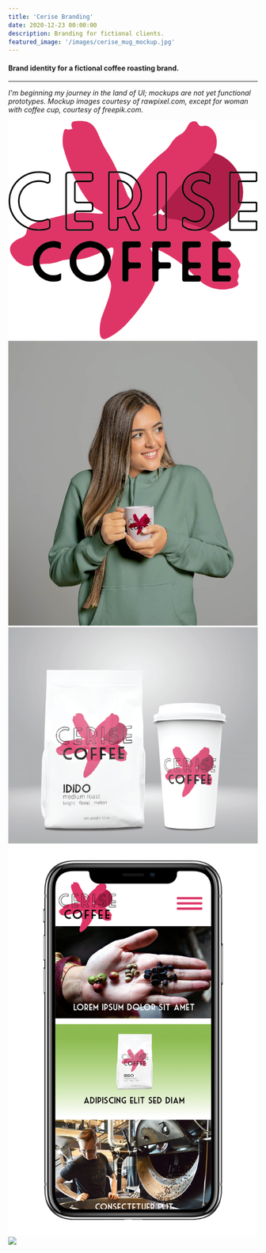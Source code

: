 ```yaml
---
title: 'Cerise Branding'
date: 2020-12-23 00:00:00
description: Branding for fictional clients.
featured_image: '/images/cerise_mug_mockup.jpg'
---
```

#### Brand identity for a fictional coffee roasting brand.  

---

<i> I'm beginning my journey in the land of UI; mockups are not yet functional prototypes. Mockup images courtesy of rawpixel.com, except for woman with coffee cup, courtesy of freepik.com.
</i>

<div class="gallery" data-columns="4">
	<img src="/images/cerise_logo-cherry.png">
	<img src="/images/cerise_mug_mockup.jpg">
	<img src="/images/cerise_logo_package2.png">
  	<img src="/images/cerise_iphone.png">
	<img src="/images/cerise_site_mockup.jpg">

</div>
